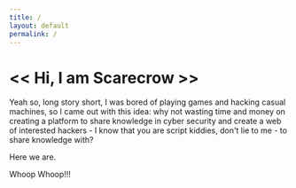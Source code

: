 ```yaml
---
title: /
layout: default
permalink: /
---
```


# << Hi, I am Scarecrow >>

Yeah so, long story short, I was bored of playing games and hacking casual machines, so I came out with this idea: why not wasting time and money on creating a platform to share knowledge in cyber security and create a web of interested hackers - I know that you are script kiddies, don't lie to me - to share knowledge with?

Here we are.

Whoop Whoop!!!

